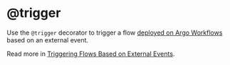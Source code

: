# @trigger

Use the `@trigger` decorator to trigger a flow [deployed on Argo Workflows](/production/scheduling-metaflow-flows/scheduling-with-argo-workflows) based on an external event.

Read more in [Triggering Flows Based on External Events](/production/event-triggering/external-events).

<!-- WARNING: THIS FILE WAS AUTOGENERATED! DO NOT EDIT! Instead, edit the notebook w/the location & name as this file. -->


<DocSection type="decorator" name="trigger" module="metaflow" show_import="True" heading_level="3" link="https://github.com/Netflix/metaflow/tree/master/metaflow/plugins/events_decorator.py#L14">
<SigArgSection>
<SigArg name="..." />
</SigArgSection>
<Description summary="Specifies the event(s) that this flow depends on." extended_summary="```\n@trigger(event='foo')\n```\nor\n```\n@trigger(events=['foo', 'bar'])\n```\n\nAdditionally, you can specify the parameter mappings\nto map event payload to Metaflow parameters for the flow.\n```\n@trigger(event={'name':'foo', 'parameters':{'my_param': 'event_field'})\n```\nor\n```\n@trigger(events=[{'name':'foo', 'parameters':{'my_param_1': 'event_field_1'},\n                 {'name':'bar', 'parameters':{'my_param_2': 'event_field_2'}])\n```" />
<ParamSection name="Parameters">
	<Parameter name="event" type="Union[str, dict], optional" desc="Event dependency for this flow." />
	<Parameter name="events" type="List[Union[str, dict]], optional" desc="Events dependency for this flow." />
	<Parameter name="options" type="dict, optional" desc="Backend-specific configuration for tuning eventing behavior." />
</ParamSection>
</DocSection>

